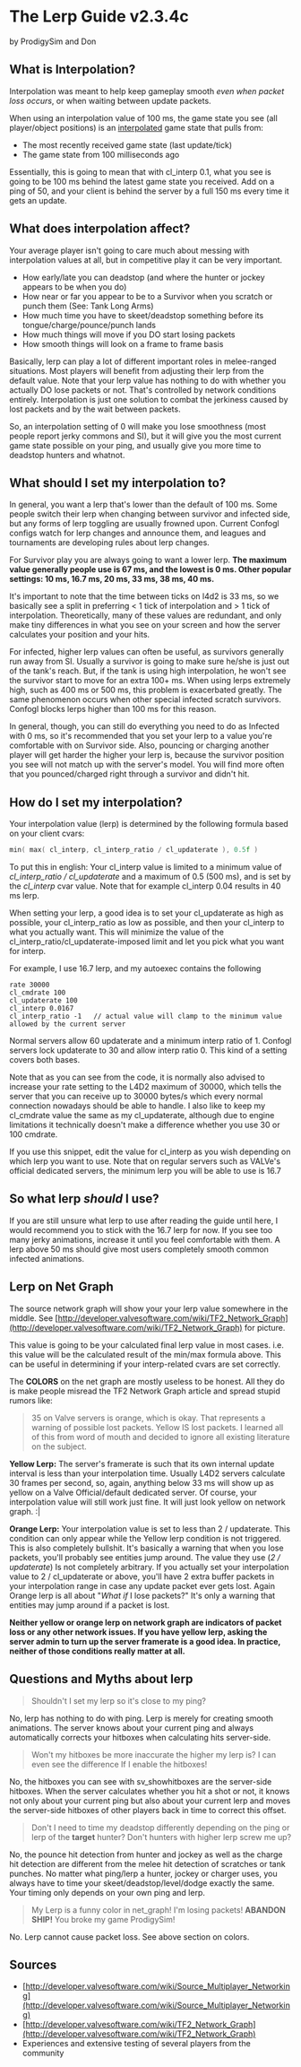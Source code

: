 # The Lerp Guide v2.3.4c
by ProdigySim and Don


## What is Interpolation?

Interpolation was meant to help keep gameplay smooth *even when packet loss occurs*, or when waiting between update packets.

When using an interpolation value of 100 ms, the game state you see (all player/object positions) is an [interpolated](http://dictionary.reference.com/browse/interpolated) game state that pulls from:
* The most recently received game state (last update/tick)
* The game state from 100 milliseconds ago

Essentially, this is going to mean that with cl_interp 0.1, what you see is going to be 100 ms behind the latest game state you received. Add on a ping of 50, and your client is behind the server by a full 150 ms every time it gets an update.



## What does interpolation affect?

Your average player isn't going to care much about messing with interpolation values at all, but in competitive play it can be very important.

* How early/late you can deadstop (and where the hunter or jockey appears to be when you do)
* How near or far you appear to be to a Survivor when you scratch or punch them (See: Tank Long Arms)
* How much time you have to skeet/deadstop something before its tongue/charge/pounce/punch lands
* How much things will move if you DO start losing packets
* How smooth things will look on a frame to frame basis

Basically, lerp can play a lot of different important roles in melee-ranged situations. Most players will benefit from adjusting their lerp from the default value. Note that your lerp value has nothing to do with whether you actually DO lose packets or not. That's controlled by network conditions entirely. Interpolation is just one solution to combat the jerkiness caused by lost packets and by the wait between packets.

So, an interpolation setting of 0 will make you lose smoothness (most people report jerky commons and SI), but it will give you the most current game state possible on your ping, and usually give you more time to deadstop hunters and whatnot.



## What should I set my interpolation to?

In general, you want a lerp that's lower than the default of 100 ms. Some people switch their lerp when changing between survivor and infected side, but any forms of lerp toggling are usually frowned upon. Current Confogl configs watch for lerp changes and announce them, and leagues and tournaments are developing rules about lerp changes.

For Survivor play you are always going to want a lower lerp. 
**The maximum value generally people use is 67 ms, and the lowest is 0 ms.
Other popular settings: 10 ms, 16.7 ms, 20 ms, 33 ms, 38 ms, 40 ms.**

It's important to note that the time between ticks on l4d2 is 33 ms, so we basically see a split in preferring < 1 tick of interpolation and > 1 tick of interpolation. Theoretically, many of these values are redundant, and only make tiny differences in what you see on your screen and how the server calculates your position and your hits.

For infected, higher lerp values can often be useful, as survivors generally run away from SI. Usually a survivor is going to make sure he/she is just out of the tank's reach. But, if the tank is using high interpolation, he won't see the survivor start to move for an extra 100+ ms. When using lerps extremely high, such as 400 ms or 500 ms, this problem is exacerbated greatly. The same phenomenon occurs when other special infected scratch survivors.
Confogl blocks lerps higher than 100 ms for this reason.

In general, though, you can still do everything you need to do as Infected with 0 ms, so it's recommended that you set your lerp to a value you're comfortable with on Survivor side.
Also, pouncing or charging another player will get harder the higher your lerp is, because the survivor position you see will not match up with the server's model. You will find more often that you pounced/charged right through a survivor and didn't hit.



## How do I set my interpolation?

Your interpolation value (lerp) is determined by the following formula based on your client cvars:


```cpp
min( max( cl_interp, cl_interp_ratio / cl_updaterate ), 0.5f )
```


To put this in english: 
Your cl_interp value is limited to a minimum value of *cl_interp_ratio / cl_updaterate* and a maximum of 0.5 (500 ms), and is set by the *cl_interp* cvar value.
Note that for example cl_interp 0.04 results in 40 ms lerp.

When setting your lerp, a good idea is to set your cl_updaterate as high as possible, your cl_interp_ratio as low as possible, and then your cl_interp to what you actually want. This will minimize the value of the cl_interp_ratio/cl_updaterate-imposed limit and let you pick what you want for interp.

For example, I use 16.7 lerp, and my autoexec contains the following


```
rate 30000
cl_cmdrate 100
cl_updaterate 100     
cl_interp 0.0167
cl_interp_ratio -1   // actual value will clamp to the minimum value allowed by the current server
```


Normal servers allow 60 updaterate and a minimum interp ratio of 1. Confogl servers lock updaterate to 30 and allow interp ratio 0. This kind of a setting covers both bases.

Note that as you can see from the code, it is normally also advised to increase your rate setting to the L4D2 maximum of 30000, which tells the server that you can receive up to 30000 bytes/s which every normal connection nowadays should be able to handle. I also like to keep my cl_cmdrate value the same as my cl_updaterate, although due to engine limitations it technically doesn't make a difference whether you use 30 or 100 cmdrate.

If you use this snippet, edit the value for cl_interp as you wish depending on which lerp you want to use.
Note that on regular servers such as VALVe's official dedicated servers, the minimum lerp you will be able to use is 16.7



## So what lerp *should* I use?

If you are still unsure what lerp to use after reading the guide until here, I would recommend you to stick with the 16.7 lerp for now. If you see too many jerky animations, increase it until you feel comfortable with them. A lerp above 50 ms should give most users completely smooth common infected animations.



## Lerp on Net Graph

The source network graph will show your your lerp value somewhere in the middle. See [http://developer.valvesoftware.com/wiki/TF2_Network_Graph](http://developer.valvesoftware.com/wiki/TF2_Network_Graph) for picture.

This value is going to be your calculated final lerp value in most cases. i.e. this value will be the calculated result of the min/max formula above. This can be useful in determining if your interp-related cvars are set correctly.

The **COLORS** on the net graph are mostly useless to be honest. All they do is make people misread the TF2 Network Graph article and spread stupid rumors like:

> 35 on Valve servers is orange, which is okay. That represents a warning of possible lost packets. Yellow IS lost packets.
I learned all of this from word of mouth and decided to ignore all existing literature on the subject.



**Yellow Lerp:** The server's framerate is such that its own internal update interval is less than your interpolation time. Usually L4D2 servers calculate 30 frames per second, so, again, anything below 33 ms will show up as yellow on a Valve Official/default dedicated server. Of course, your interpolation value will still work just fine. It will just look yellow on network graph. :|

**Orange Lerp:** Your interpolation value is set to less than 2 / updaterate. This condition can only appear while the Yellow lerp condition is not triggered. This is also completely bullshit. It's basically a warning that when you lose packets, you'll probably see entities jump around. The value they use (*2 / updaterate*) Is not completely arbitrary. If you actually set your interpolation value to 2 / cl_updaterate or above, you'll have 2 extra buffer packets in your interpolation range in case any update packet ever gets lost. 
Again Orange lerp is all about "*What if* I lose packets?" It's only a warning that entities may jump around if a packet is lost.

**Neither yellow or orange lerp on network graph are indicators of packet loss or any other network issues. 
If you have yellow lerp, asking the server admin to turn up the server framerate is a good idea. In practice, neither of those conditions really matter at all.**



## Questions and Myths about lerp

> Shouldn't I set my lerp so it's close to my ping?


No, lerp has nothing to do with ping. Lerp is merely for creating smooth animations.
The server knows about your current ping and always automatically corrects your hitboxes when calculating hits server-side.


> Won't my hitboxes be more inaccurate the higher my lerp is? I can even see the difference If I enable the hitboxes!


No, the hitboxes you can see with sv_showhitboxes are the server-side hitboxes. When the server calculates whether you hit a shot or not, it knows not only about your current ping but also about your current lerp and moves the server-side hitboxes of other players back in time to correct this offset.


> Don't I need to time my deadstop differently depending on the ping or lerp of the **target** hunter? Don't hunters with higher lerp screw me up?


No, the pounce hit detection from hunter and jockey as well as the charge hit detection are different from the melee hit detection of scratches or tank punches. No matter what ping/lerp a hunter, jockey or charger uses, you always have to time your skeet/deadstop/level/dodge exactly the same. Your timing only depends on your own ping and lerp.


> My Lerp is a funny color in net_graph! I'm losing packets! **ABANDON SHIP!** You broke my game ProdigySim!


No. Lerp cannot cause packet loss. See above section on colors.



## Sources
* [http://developer.valvesoftware.com/wiki/Source_Multiplayer_Networking](http://developer.valvesoftware.com/wiki/Source_Multiplayer_Networking)
* [http://developer.valvesoftware.com/wiki/TF2_Network_Graph](http://developer.valvesoftware.com/wiki/TF2_Network_Graph)
* Experiences and extensive testing of several players from the community